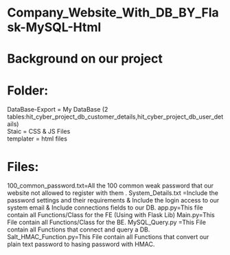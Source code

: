 # Company_Website_With_DB_BY_Flask-MySQL-Html

# Background on our project



# Folder:
DataBase-Export = My DataBase (2 tables:hit_cyber_project_db_customer_details,hit_cyber_project_db_user_details) <br />
Staic = CSS & JS Files <br />
templater = html files <br />
# Files:
100_common_password.txt=All the 100 common weak password that our website not allowed to register with them .
System_Details.txt =Include the password settings and their requirements & Include the login access to our system email & Include connections fields to our DB.
app.py=This file contain all Functions/Class for the FE (Using with Flask Lib)
Main.py=This File contain all Functions/Class for the BE.
MySQL_Query.py =This File contain all Functions that connect and query a DB.
Salt_HMAC_Function.py=This File contain all Functions that convert our plain text password to hasing password with HMAC.
